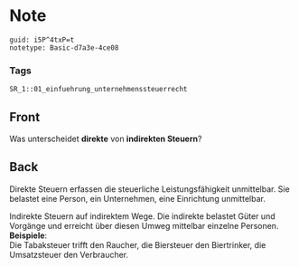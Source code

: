 # Note
```
guid: i5P^4txP=t
notetype: Basic-d7a3e-4ce08
```

### Tags
```
SR_1::01_einfuehrung_unternehmenssteuerrecht
```

## Front
Was unterscheidet <b>direkte</b> von <b>indirekten Steuern</b>?

## Back
Direkte Steuern erfassen die steuerliche Leistungsfähigkeit
unmittelbar. Sie belastet eine Person, ein Unternehmen, eine
Einrichtung unmittelbar.
<div>
  Indirekte Steuern auf indirektem Wege. Die indirekte belastet
  Güter und Vorgänge und erreicht über diesen Umweg mittelbar
  einzelne Personen.
</div>
<div>
  <b>Beispiele</b>:
</div>
<div>
  Die Tabaksteuer trifft den Raucher, die Biersteuer den
  Biertrinker, die Umsatzsteuer den Verbraucher.
</div>
